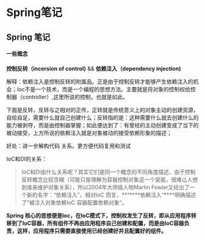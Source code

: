 # Spring笔记


## Spring 笔记

#### 一些概念

**控制反转（incersion of control)**  &&  **依赖注入（dependency injection)**

解释：依赖注入是控制反转的附属品。正是由于控制反转才能够产生依赖注入的机会；Ioc不是一个技术，而是一个编程的思想方法。主要就是将对象的控制权给控制器（controller）,这里所说的控制，也就是如此。

下面是反转，反转与之相对的正传，正转就是传统意义上的对象主动的创建资源，自给自足，需要什么就自己创建什么；反转指的是：这种需要什么就去创建什么的能力被剥夺，而是由控制器掌握；如此便达到了：有曾经的主动创建变成了当下的被动接受，上方所说的依赖注入就是对象被动的接受依赖形象的描述；

好处：进一步解构代码	关系。更方便代码复用和测试

IoC和DI的关系：

> IoC和DI由什么关系呢？其实它们是同一个概念的不同角度描述，由于控制反转概念比较含糊（可能只是理解为容器控制对象这一个层面，很难让人想到谁来维护对象关系），所以2004年大师级人物Martin Fowler又给出了一个新的名字：“依赖注入”，相对IoC 而言，**“****依赖注入”****明确描述了“被注入对象依赖IoC 容器配置依赖对象”。

**Spring 核心的思想便是Ioc，在IoC模式下，控制权发生了反转，即从应用程序转移到了IoC容器，所有组件不再由应用程序自己创建和配置，而是由IoC容器负责，这样，应用程序只需要直接使用已经创建好并且配置好的组件。**

 

